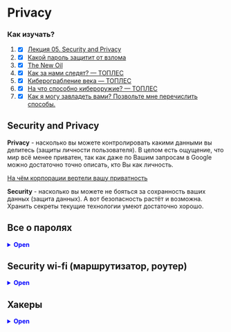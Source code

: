 # Privacy

### Как изучать?

1. - [x] [Лекция 05. Security and Privacy](https://www.youtube.com/watch?v=PlL44J5OOWQ)
2. - [x] [Какой пароль защитит от взлома](http://samag.ru/uart/more/53)
3. - [x] [The New Oil](https://thenewoil.xyz/)
4. - [x] [Как за нами следят? — ТОПЛЕС](https://www.youtube.com/watch?v=qBDbO_bAdFM)
5. - [x] [Киберограбление века — ТОПЛЕС](https://www.youtube.com/watch?v=uYpBIrhW114)
6. - [x] [На что способно кибероружие? — ТОПЛЕС](https://www.youtube.com/watch?v=pBSGl2uq3_4)
7. - [x] [Как я могу завладеть вами? Позвольте мне перечислить способы.](https://habr.com/ru/companies/ua-hosting/articles/430982/)

## Security and Privacy

**Privacy** - насколько вы можете контролировать какими данными вы делитесь (защиты личности пользователя). В целом есть ощущение, что мир всё менее приватен, так как даже по Вашим запросам в Google можно достаточно точно описать, кто Вы как личность.

[На чём корпорации вертели вашу приватность](https://habr.com/ru/companies/ua-hosting/articles/483024/)

**Security** - насколько вы можете не бояться за сохранность ваших данных (защита данных). А вот безопасность растёт и возможна. Хранить секреты текущие технологии умеют достаточно хорошо.

## Все о паролях

<details><summary style="color: blue; font-weight: bold;">Open</summary>
<p>

Если рассматривать односторонние пароли, то самое важное понятие, которым надо руководствоваться — сколько злоумышленнику потребуется времени, чтобы его перебрать. Математическое понятие — энтропия. Фактически, логарифм количества вариантов. На этот счёт есть хороший комикс (энтропия в нем приведена для примера):

> [Здесь](https://haveibeenpwned.com/Passwords) можно проверить свой крутой **пароль**, не засветился ли он в слитых базах. А [тут](https://haveibeenpwned.com/) можно посмотреть сколько сервисов было взломано, где фигурировал ваш **email**, и, соответственно, выяснить, не скомпрометирован ли ваш пароль.

### Энтропия

Энтропия пароля - сложность пароля, измеряемая в битах. С точки зрения взлома методом полного перебора (brute-force attack) устойчивость пароля к хакерским атакам сильно зависит как от его длины, так и от используемого набора знаков. 

#### Подсчет энтропии

`H(пароль) = L*(lnN/ln2)`

где:

* L – длина символов в пароле - [можно посмотреть длину (Length) здесь](http://rumkin.com/tools/password/passchk.php);
* N – количество используемых символов - [можно посмотреть количество вариаций символов (Charset Size)](http://rumkin.com/tools/password/passchk.php);
* ln – натуральный логарифм, т.е. логарифм по основанию е = 2,71828

В частности, энтропия самого легкого для взлома пароля 123456 находится следующим образом:

`H(123456) = 6*(ln10/ln2) = 19,9` Таким образом, хакеру нужно 2^19,9 = 524288 вариантов перебрать все пароли с заданными параметрами ~ 0.05 секунды, - пароль слишком легкий.

**!!! Стремитесь как минимум к 70 битам !!!**

Подсчет [энтропии онлайн](https://www.antivirus.promo/password-strength-checker).

Почти любой может перебрать пароли с энтропией 25-30. Это всего какие-то жалкие миллиарды операций. Уже намного сложнее с энтропией 50-60, для этого потребуется много мощностей. Представим, что злоумышленник может перебирать 100 миллиардов в секунду — это где-то 30-50 мощных комп станций или 10-20 приличных серверов. Пароли из больших и маленьких букв + цифр, алфавит 62 символа:
  
  * 6 символов - энтропия 35, 0.5 секунд
  * 8 символов - энтропия 47, 37 минут;
  * 9 символов - энтропия 53, 1.5 дня;
  * 10 символов - энтропия 59, 3.25 месяцев;
  * 11 символов - энтропия 65, 17 лет;
  * 12 символов - энтропия 71, 10.5 столетий;

Дальше экспоненциально, понятное дело. Де факто даже энтропию 40-50 уже сложно перебирать, особенно в онлайне, но оно находится на грани текущих возможностей, желаний и эффективности. Если не рассматривать квантовые компьютеры (с их суперпозицией), перебор пароля с энтропией 60-70 занимает огромное количество ресурсов и практически невозможен, если не задействует десятки миллионы долларов вычислений.

### Анонимность

Есть VPN, Tor, первый пытается использовать proxy, чтобы Ваш IP адрес невозможно было отследить, но Вы должны сильно доверять VPN провайдеру. Tor создаёт отдельную сеть, где через каждого участника можно "прыгать" и тем самым путать свои пути к точке выхода. Оба увеличивают Вашу анонимность, но даже они уязвимы к атакам sniff: когда отслеживают выход и вход и пытаются провести корреляцию. Такие атаки вполне успешны и с ними фундаментально ничего не поделать.

### Двух-факторная аутентификация

Основная суть двухфакторной аутентификации — спросить другой ресурс, а точно ли это Вы. Самый простой пример: "Вы говорите маме, что гуляете с друзьями, она просит дать телефон другу, чтобы подтвердить, что это так".

Используйте 2Auth только с Auth apps, которые перегенерируют коды раз в несколько секунд и достаточно сложны для взламывания. SMS и телефоны менее безопасны и вполне могут подделываться.

[YubiKey](https://ru.wikipedia.org/wiki/YubiKey) предотвращает вход на определенные сети (по факту, любые действия, даже заход по ssh или чтение файла можно настроить) без подтверждения, что Вы дотронулись до нужного ключа. Протокол открыт и всем понятен, подделать реальное нажатие на ключ крайне сложно. Например, количество фишинговых атак на Google после перевода всех сотрудников на YubiKey снизилось до нуля.

### Для предотвращения взлома: 

* Для хранения паролей можно использовать password manager: [KeePassXC](https://keepassxc.org/download/), LastPass, 1Password. Можно к ним подсоединяться и с телефона, для этого всего лишь базу данных сохранить в облаке и скачать в телефон -> импортировать в приложение.

  Я использую **KeePassXC**: 

  1.  Переходим по [ссылке](https://keepassxc.org/download/)
  2.  Скачиваем на мак с помощью `brew install --cask keepassxc` и устанавливаем без каких-либо изменений
  3.  Создаем базу данных и вписываем пароли
  4.  Сохраняем полученную базу данных -> сохранить как `*.kdbx`
  5.  Отправляем себе на почту или в облако
  6.  Скачиваем на любом другом устройстве (в том числе на телефоне) и импортируем нашу базу данных
  7.  ✅ Пользуемся 

### Чему надо придерживаться?

  * Норм бесплатный **VPN** - nordVPN.
  * !!! Старайтесь не подключаться к публичным точкам WiFi, они сделаны так, что запоминание идёт по именам точек и их легко подделать. Приватные WiFi точки достаточно безопасны.
  * [KeePassXC](https://keepassxc.org/) для хранения паролей
  * [UBlock Origin](https://chrome.google.com/webstore/detail/ublock-origin/cjpalhdlnbpafiamejdnhcphjbkeiagm?hl=en) (антифишинг) - расширение для Chrome для блокирования рекламы и блокирования входа на сайты c плохой репутацией.
  * [Yubikey](https://www.yubico.com/) для предотвращения фишинговых атак на себя
  * Протокол для wi-fi, который безопасный - VPA2
  * Двух-факторная аутентификация только вместе с Authentificator App, никаких SMS

Если Вы хотите ультимативный гайд, то можете прочитать [эту заметку](https://techsolidarity.org/resources/basic_security.htm) для журналистов в США, которые ездят в ближний восток для репортажей. Если кратко: `всё выше перечисленное + Chromebook + Signal вместо WhatsApp + Windows Defender и никаких антивирусов + только IPhone и закленные веб камеры.`

</p>
</details>

## Security wi-fi (маршрутизатор, роутер)

<details><summary style="color: blue; font-weight: bold;">Open</summary>
<p>

> ❗ Сеть wi-fi можно сравнить с Ethernet-HUB, где сигнал передается сразу на все порты. Чтобы этого избежать, в идеале каждая пара устройств должна общаться на своем частотном канале, в который не должен встревать никто другой.
>
> ❗❗❗ Не пользуйтесь публичным Wi-Fi — это зло. **Дома станция шифрует данные, публичная нет**. Хакер может перенаправить ваши пакеты данных на настоящий сайт, но при этом перехватывать трафик или изменять его (например, внедряя вредоносный код для клавиатурного шпионажа). 

**Пункты для повышения безопасности:**

1. Самое главное это скачать новейшую прошивку (последнюю версию программы на устройстве). Если пренебрегать обновлениями, преступники смогут заходить в вашу локальную сеть, как к себе домой, даже если вы защитите ее самыми надежными паролями. Узнать, как обновить ПО вашего устройства, можно на сайте производителя. 
2. Измените логин и пароль администратора (входа в настройки самого роутера).
3. Отключите удаленное администрирование.
4. Создайте "белый список" (отказ всем, кроме избранных).
5. Измените Имя сети (SSID) — зная модель, её легче взломать.
6. ❗ Скройте SSID (Service Set Identifier), который позволяет устройствам находить точку доступа, скрытие сети - не будет отображаться в списке для общего доступа. Вам придется прописывать имя wi-fi вручную при подключении нового устройства.
7. Проверьте, чтобы в настройках маршрутизатора было включено шифрование WPA2/ WPA3, оно защитит ваши данные от перехвата **(не используйте сеть с WEP)**.
8. Создайте гостевую подсеть (для всех IоT-умных устройств и гостей). По сути, это отдельная точка доступа на вашем роутере, из которой можно получить доступ к Интернету, но невозможно попасть в вашу домашнюю сеть.

<p align="center">
    <img src="https://github.com/eldaroid/pictures/blob/master/iOSWiki/Common/Wi-Fi.png?raw=true" alt="Wi-Fi">
</p>

> Даже если кто-то взломает какое-то из IoT-устройств, он не сможет проникнуть в вашу основную сеть и скомпрометировать компьютеры и смартфоны в ней. Да, «умная» стиральная машина, подключенная к гостевой сети, все равно станет частью ботнета и будет участвовать в DDoS-атаках или майнить криптовалюту (к этому в целом надо быть готовым, когда покупаешь «умные» вещи). Но зато компьютер со всеми банковскими данными и прочей чувствительной информацией будет в безопасности. Многие эксперты при упоминании «умных» устройств говорят не просто о вероятности атаки на IoT-устройства, а о том, что их ну просто наверняка атакуют. 

9. Проверьте, снята ли галочка «Разрешить гостям доступ к ресурсам локальной сети» или ей подобные. Такой галочки в настройках может и не быть, но если она есть, то ее лучше снять — тогда гости не смогут увидеть ваши файлы и другую информацию, сохраненную на компьютерах. А в этом, собственно, и смысл гостевой сети. Иногда в настройках может быть другая галка — «Изолировать». У нее ровно обратный смысл — она изолирует гостевую сеть от вашей локальной, и, соответственно, ее нужно поставить.
10. Снимите галочку «Разрешить доступ к настройкам» или аналогичную, если она есть. Когда такая галочка поставлена, это означает, что пользователи из гостевой сети могут получить доступ к настройкам роутера и перенастроить там что-то, в том числе свои же права доступа.


### Взлом шифрования

Злоумышленникам давно доступны специальные средства для взлома сетей, основывающихся на стандарте шифрования WEP (см риск 4). Эти инструменты широко освещены в Интернет и не требуют особых навыков для применения. Они используют уязвимости алгоритма WEP, пассивно собирая статистику трафика в беспроводной сети до тех пор, пока собранных данных не окажется достаточно для восстановления ключа шифрования. С использованием последнего поколения средств взлома WEP, использующих специальные методы инъекции трафика, срок «до тех пор» колеблется от 15 мин до 15 сек. Аналогично, есть уязвимости разной степени опасности и сложности, позволяющие ломать TKIP и даже WPA2. Единственным «непробиваемым» методом пока что остается использование WPA2-Enterprise (802.1x) с хотя бы серверными сертификатами.

</p>
</details>

## Хакеры


<details><summary style="color: blue; font-weight: bold;">Open</summary>
<p>

Стивен Леви описал [этику хакера](https://ru.wikipedia.org/wiki/Хакерская_этика): этичекий императив хакера заявляет о том, что каждый уважающий себя хакер должен улучшить мир при помощи своих скиллов и новых технологий.

В MIT зародилось мемное слово `to whack` (рубить/разбираться в чем-то) именно оно стало базо для новой культы: белые и темные хакеры.

### Популярные личности и безопасность

1. [Подборка публицистики о хакерах](http://lib.web-malina.com/getbook.php?bid=58)

**Эдвард Сноуден** - в начале июня 2013 года Сноуден передал газетам The Guardian и The Washington Post секретную информацию [АНБ](https://ru.wikipedia.org/wiki/Агентство_национальной_безопасности), касающуюся тотальной слежки американскими спецслужбами за информационными коммуникациями между гражданами многих государств по всему миру. Раскрыл факт всеобъемлющего слежения в 60 странах за более чем миллиардом человек правительствами 35 стран

```
Я готов пожертвовать всем этим, потому что не могу со спокойной совестью
позволить правительству США нарушать приватность, свободу Интернета и основные свободы людей во всём мире
с помощью этой громадной системы слежки, которую они втайне разрабатывают.

У любых стен в США есть уши.
```
Объявлен американскими властями в международный розыск и в США ему грозит до 30 лет тюрьмы. Сноуден направил запросы на предоставление убежище во многие страны, но положительно ответила только страна Эквадор. При транзите через Москву, Эдварда не пропустили, потому что его паспорт аннулирован. По словам В. Путина в июле 2013, американцы знали, что делали, когда аннулировали удостоверение личности Сноудена: «Как только он, находясь в воздухе, заявил о том, что летит транзитом, это стало всем известно, и американская сторона, по сути, заблокировала его дальнейший перелёт». Сейчас имеет бессрочный вид на жительство в РФ.

**Кевин Митник** - "самое слабое звено в системе безопасности не технологии, а человек". Его книга "Искусство обмана" - в ней он подробно описал насколько уязвимы системы безопасности крупнейших компаний, несмотря на их степень защиты.

</p>
</details>
